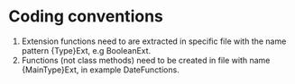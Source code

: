 # Coding conventions
1. Extension functions need to are extracted in specific file with the name pattern {Type}Ext, e.g BooleanExt.
2. Functions (not class methods) need to be created in file with name {MainType}Ext, in example DateFunctions.

